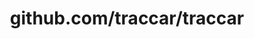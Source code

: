 ---
layout: post
title: github.com/traccar/traccar
categories: link
tags: [انگلیسی, گیت‌هاب, برنامه‌نویسی]
---